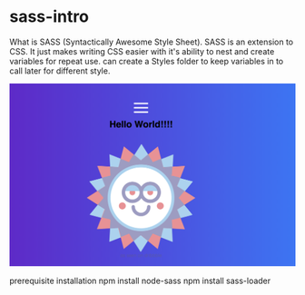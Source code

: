 <!-- # Full Stack React

## Setup

You will need postgres running.
`brew services start postgres`
OR
`postgres -D /usr/local/var/postgres` 

You will need a database called full-stack-react.
Use Postico!

You will need to setup a table per the database.sql.

`npm install` -->



# sass-intro
What is SASS (Syntactically Awesome Style Sheet). SASS is an extension to CSS.
It just makes writing CSS easier with it's ability to nest and create variables for repeat use.
can create a Styles folder to keep variables in to call later for different style.

![SASS](SASS.png)

prerequisite installation
npm install node-sass
npm install sass-loader


